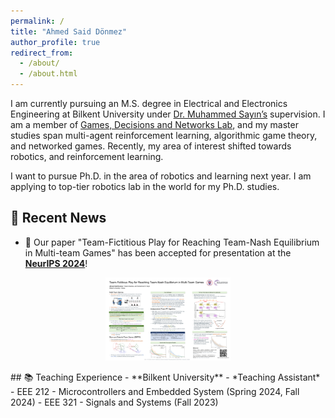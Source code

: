 ```yaml
---
permalink: /
title: "Ahmed Said Dönmez"
author_profile: true
redirect_from: 
  - /about/
  - /about.html
---
```


I am currently pursuing an M.S. degree in Electrical and Electronics Engineering at Bilkent University under [Dr. Muhammed Sayın’s](https://gdn.bilkent.edu.tr/sayin/) supervision. I am a member of [Games, Decisions and Networks Lab](https://gdn.bilkent.edu.tr/), and my master studies span multi-agent reinforcement learning, algorithmic game theory, and networked games. Recently, my area of interest shifted towards robotics, and reinforcement learning.

I want to pursue Ph.D. in the area of robotics and learning next year. I am applying to top-tier robotics lab in the world for my Ph.D. studies.

## 📰 Recent News
- 🎉 Our paper "Team-Fictitious Play for Reaching Team-Nash Equilibrium in Multi-team Games" has been accepted for presentation at the **[NeurIPS 2024](https://neurips.cc/virtual/2024/poster/96521)**!
<p align="center">
  <img src="images/neuripsPosterFinal.png" alt="Ahmed Said Dönmez" width="200">
</p>
## 📚 Teaching Experience
- **Bilkent University** - *Teaching Assistant*
  - EEE 212 - Microcontrollers and Embedded System (Spring 2024, Fall 2024)
  - EEE 321 - Signals and Systems (Fall 2023)
